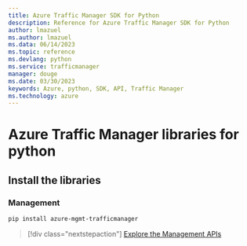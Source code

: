 ```yaml
---
title: Azure Traffic Manager SDK for Python
description: Reference for Azure Traffic Manager SDK for Python
author: lmazuel
ms.author: lmazuel
ms.data: 06/14/2023
ms.topic: reference
ms.devlang: python
ms.service: trafficmanager
manager: douge
ms.date: 03/30/2023
keywords: Azure, python, SDK, API, Traffic Manager
ms.technology: azure
---
```

# Azure Traffic Manager libraries for python

## Install the libraries

### Management

```bash
pip install azure-mgmt-trafficmanager
```

> [!div class="nextstepaction"]
> [Explore the Management APIs](/python/api/overview/azure/trafficmanager/management)
